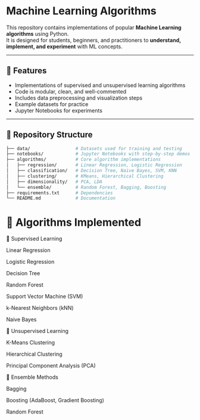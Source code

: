 # Machine Learning Algorithms  

This repository contains implementations of popular **Machine Learning algorithms** using Python.  
It is designed for students, beginners, and practitioners to **understand, implement, and experiment** with ML concepts.  

---

## 📌 Features  
- Implementations of supervised and unsupervised learning algorithms  
- Code is modular, clean, and well-commented  
- Includes data preprocessing and visualization steps  
- Example datasets for practice  
- Jupyter Notebooks for experiments  

---

## 📂 Repository Structure  
```bash
├── data/                 # Datasets used for training and testing
├── notebooks/            # Jupyter Notebooks with step-by-step demos
├── algorithms/           # Core algorithm implementations
│   ├── regression/       # Linear Regression, Logistic Regression
│   ├── classification/   # Decision Tree, Naive Bayes, SVM, KNN
│   ├── clustering/       # KMeans, Hierarchical Clustering
│   ├── dimensionality/   # PCA, LDA
│   └── ensemble/         # Random Forest, Bagging, Boosting
├── requirements.txt      # Dependencies
└── README.md             # Documentation

```
# 🚀 Algorithms Implemented
🔹 Supervised Learning

Linear Regression

Logistic Regression

Decision Tree

Random Forest

Support Vector Machine (SVM)

k-Nearest Neighbors (kNN)

Naive Bayes

🔹 Unsupervised Learning

K-Means Clustering

Hierarchical Clustering

Principal Component Analysis (PCA)

🔹 Ensemble Methods

Bagging

Boosting (AdaBoost, Gradient Boosting)

Random Forest
